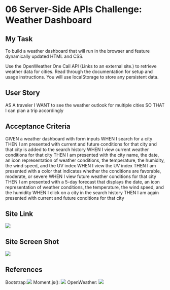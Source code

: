 # 06 Server-Side APIs Challenge: Weather Dashboard

## My Task

To build a weather dashboard that will run in the browser and feature dynamically updated HTML and CSS.

Use the OpenWeather One Call API (Links to an external site.) to retrieve weather data for cities. Read through the documentation for setup and usage instructions. You will use localStorage to store any persistent data.

## User Story

AS A traveler
I WANT to see the weather outlook for multiple cities
SO THAT I can plan a trip accordingly

## Acceptance Criteria

GIVEN a weather dashboard with form inputs
WHEN I search for a city
THEN I am presented with current and future conditions for that city and that city is added to the search history
WHEN I view current weather conditions for that city
THEN I am presented with the city name, the date, an icon representation of weather conditions, the temperature, the humidity, the wind speed, and the UV index
WHEN I view the UV index
THEN I am presented with a color that indicates whether the conditions are favorable, moderate, or severe
WHEN I view future weather conditions for that city
THEN I am presented with a 5-day forecast that displays the date, an icon representation of weather conditions, the temperature, the wind speed, and the humidity
WHEN I click on a city in the search history
THEN I am again presented with current and future conditions for that city

## Site Link

![](https://chrisnewbold.github.io/06-Challenge-Weather-Dashboard/)

## Site Screen Shot

![](https://chrisnewbold.github.io/06-Challenge-Weather-Dashboard/)

## References

Bootstrap:![](https://getbootstrap.com/docs/4.0/components/card/)
Moment.js(): ![](https://momentjs.com/docs/#/plugins/msdate/)
OpenWeather: ![](https://openweathermap.org/api/one-call-3)
